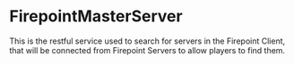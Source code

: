 # FirepointMasterServer
 
This is the restful service used to search for servers in the Firepoint Client, that will be connected from Firepoint Servers to allow players to find them.
